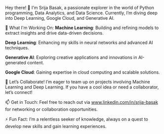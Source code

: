 Hey there! 👋
I'm Srija Basak, a passionate explorer in the world of Python programming, Data Analytics, and Data Science. Currently, I’m diving deep into Deep Learning, Google Cloud, and Generative AI.

🚀 What I'm Working On:
**Machine Learning**: Building and refining models to extract insights and drive data-driven decisions.

**Deep Learning**: Enhancing my skills in neural networks and advanced AI techniques.

**Generative AI**: Exploring creative applications and innovations in AI-generated content.

**Google Cloud**: Gaining expertise in cloud computing and scalable solutions.

🤝 Let’s Collaborate!
I’m eager to team up on projects involving Machine Learning and Deep Learning. If you have a cool idea or need a collaborator, let’s connect!

📫 Get in Touch:
Feel free to reach out via www.linkedin.com/in/srija-basak for networking or collaboration opportunities.

⚡ Fun Fact:
I’m a relentless seeker of knowledge, always on a quest to develop new skills and gain learning experiences.

<!---
srija25basak/srija25basak is a ✨ special ✨ repository because its `README.md` (this file) appears on your GitHub profile.
You can click the Preview link to take a look at your changes.
--->
